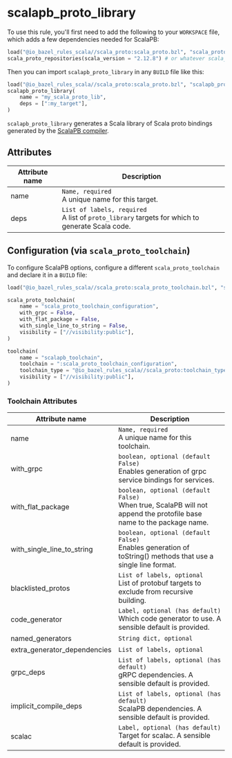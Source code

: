 # scalapb_proto_library

To use this rule, you'll first need to add the following to your `WORKSPACE` file,
which adds a few dependencies needed for ScalaPB:

```python
load("@io_bazel_rules_scala//scala_proto:scala_proto.bzl", "scala_proto_repositories")
scala_proto_repositories(scala_version = "2.12.8") # or whatever scala_version you're on
```

Then you can import `scalapb_proto_library` in any `BUILD` file like this:

```python
load("@io_bazel_rules_scala//scala_proto:scala_proto.bzl", "scalapb_proto_library")
scalapb_proto_library(
    name = "my_scala_proto_lib",
    deps = [":my_target"],
)
```

`scalapb_proto_library` generates a Scala library of Scala proto bindings
generated by the [ScalaPB compiler](https://github.com/scalapb/ScalaPB).

## Attributes

| Attribute name        | Description                                           |
| --------------------- | ----------------------------------------------------- |
| name                  | `Name, required` <br> A unique name for this target.
| deps                  | `List of labels, required` <br> A list of `proto_library` targets for which to generate Scala code.

## Configuration (via `scala_proto_toolchain`)

To configure ScalaPB options, configure a different `scala_proto_toolchain` and declare it in a `BUILD` file:

```python
load("@io_bazel_rules_scala//scala_proto:scala_proto_toolchain.bzl", "scala_proto_toolchain")

scala_proto_toolchain(
    name = "scala_proto_toolchain_configuration",
    with_grpc = False,
    with_flat_package = False,
    with_single_line_to_string = False,
    visibility = ["//visibility:public"],
)

toolchain(
    name = "scalapb_toolchain",
    toolchain = ":scala_proto_toolchain_configuration",
    toolchain_type = "@io_bazel_rules_scala//scala_proto:toolchain_type",
    visibility = ["//visibility:public"],
)
```

### Toolchain Attributes

| Attribute name                | Description                                           |
| ----------------------------- | ----------------------------------------------------- |
| name                          | `Name, required` <br> A unique name for this toolchain.
| with_grpc                     | `boolean, optional (default False)` <br> Enables generation of grpc service bindings for services.
| with_flat_package             | `boolean, optional (default False)` <br> When true, ScalaPB will not append the protofile base name to the package name.
| with_single_line_to_string    | `boolean, optional (default False)` <br> Enables generation of toString() methods that use a single line format.
| blacklisted_protos            | `List of labels, optional` <br> List of protobuf targets to exclude from recursive building.
| code_generator                | `Label, optional (has default)` <br> Which code generator to use. A sensible default is provided.
| named_generators              | `String dict, optional` <br>
| extra_generator_dependencies  | `List of labels, optional` <br>
| grpc_deps                     | `List of labels, optional (has default)` <br> gRPC dependencies. A sensible default is provided.
| implicit_compile_deps         | `List of labels, optional (has default)` <br> ScalaPB dependencies. A sensible default is provided.
| scalac                        | `Label, optional (has default)` <br> Target for scalac. A sensible default is provided.